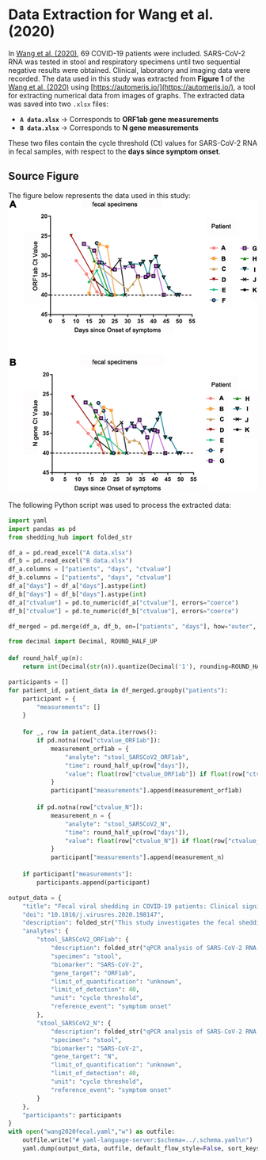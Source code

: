 # Data Extraction for Wang et al. (2020)
In [Wang et al. (2020)](https://doi.org/10.1016/j.virusres.2020.198147), 69 COVID-19 patients were included. SARS-CoV-2 RNA was tested in stool and respiratory specimens until two sequential negative results were obtained. Clinical, laboratory and imaging data were recorded. The data used in this study was extracted from **Figure 1** of the [Wang et al. (2020)](https://doi.org/10.1016/j.virusres.2020.198147) using [https://automeris.io/](https://automeris.io/), a tool for extracting numerical data from images of graphs. The extracted data was saved into two `.xlsx` files:

- **`A data.xlsx`** → Corresponds to **ORF1ab gene measurements**
- **`B data.xlsx`** → Corresponds to **N gene measurements**

These two files contain the cycle threshold (Ct) values for SARS-CoV-2 RNA in fecal samples, with respect to the **days since symptom onset**.
## Source Figure
The figure below represents the data used in this study:
![Source Figure](data.jpg)

The following Python script was used to process the extracted data:

```python
import yaml
import pandas as pd
from shedding_hub import folded_str
```


```python
df_a = pd.read_excel("A data.xlsx")
df_b = pd.read_excel("B data.xlsx")
df_a.columns = ["patients", "days", "ctvalue"]
df_b.columns = ["patients", "days", "ctvalue"]
df_a["days"] = df_a["days"].astype(int)
df_b["days"] = df_b["days"].astype(int)
df_a["ctvalue"] = pd.to_numeric(df_a["ctvalue"], errors="coerce")
df_b["ctvalue"] = pd.to_numeric(df_b["ctvalue"], errors="coerce")
```


```python
df_merged = pd.merge(df_a, df_b, on=["patients", "days"], how="outer", suffixes=("_ORF1ab", "_N"))
```

```python
from decimal import Decimal, ROUND_HALF_UP

def round_half_up(n):
    return int(Decimal(str(n)).quantize(Decimal('1'), rounding=ROUND_HALF_UP))

```

```python
participants = []
for patient_id, patient_data in df_merged.groupby("patients"):
    participant = {
        "measurements": []
    }

    for _, row in patient_data.iterrows():
        if pd.notna(row["ctvalue_ORF1ab"]):
            measurement_orf1ab = {
                "analyte": "stool_SARSCoV2_ORF1ab",
                "time": round_half_up(row["days"]),
                "value": float(row["ctvalue_ORF1ab"]) if float(row["ctvalue_ORF1ab"]) < 40 else "negative"
            }
            participant["measurements"].append(measurement_orf1ab)

        if pd.notna(row["ctvalue_N"]):
            measurement_n = {
                "analyte": "stool_SARSCoV2_N",
                "time": round_half_up(row["days"]),
                "value": float(row["ctvalue_N"]) if float(row["ctvalue_N"]) < 40 else "negative"
            }
            participant["measurements"].append(measurement_n)

    if participant["measurements"]:
        participants.append(participant)
```

```python
output_data = {
    "title": "Fecal viral shedding in COVID-19 patients: Clinical significance, viral load dynamics and survival analysis",
    "doi": "10.1016/j.virusres.2020.198147",
    "description": folded_str("This study investigates the fecal shedding of SARS-CoV-2 in COVID-19 patients, analyzing viral load dynamics, clinical significance, and survival analysis.\n"),
    "analytes": {
        "stool_SARSCoV2_ORF1ab": {
            "description": folded_str("qPCR analysis of SARS-CoV-2 RNA in stool samples targeting ORF1ab gene. Ct less than 35 is defined as positive, and Ct > 40 is considered as negative.\n"),
            "specimen": "stool",
            "biomarker": "SARS-CoV-2",
            "gene_target": "ORF1ab",
            "limit_of_quantification": "unknown", 
            "limit_of_detection": 40,
            "unit": "cycle threshold",
            "reference_event": "symptom onset"
        },
        "stool_SARSCoV2_N": {
            "description": folded_str("qPCR analysis of SARS-CoV-2 RNA in stool samples targeting N gene. Ct = 35 is the cut-off for a positive result, and Ct = 40 is a negative sample.\n"),
            "specimen": "stool",
            "biomarker": "SARS-CoV-2",
            "gene_target": "N",
            "limit_of_quantification": "unknown",  
            "limit_of_detection": 40,
            "unit": "cycle threshold",
            "reference_event": "symptom onset"
        }
    },  
    "participants": participants
}
with open("wang2020fecal.yaml","w") as outfile:
    outfile.write("# yaml-language-server:$schema=../.schema.yaml\n")
    yaml.dump(output_data, outfile, default_flow_style=False, sort_keys=False)
```
